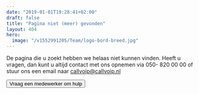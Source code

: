```yaml
---
date: "2019-01-01T19:28:41+02:00"
draft: false
title: "Pagina niet (meer) gevonden"
layout: 404
hero:
  image: "/v1552991205/Team/logo-bord-breed.jpg"
---
```


De pagina die u zoekt hebben we helaas niet kunnen vinden. Heeft u vragen, dan kunt u altijd contact met ons opnemen via 050- 820 00 00 of stuur ons een email naar callvoip@callvoip.nl

<button type="button" class="button-icon chat-button xl:text-lg" data-api="smartsupp" data-operation="open"><i class="fal fa-comments fa-2x mr-4"></i>Vraag een medewerker om hulp</button>

